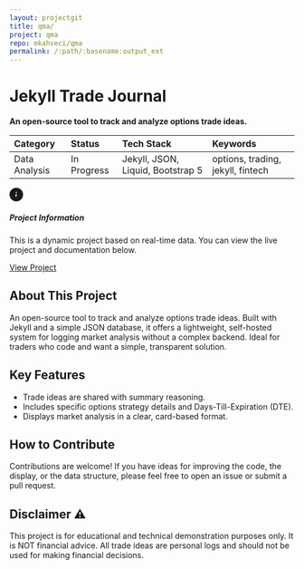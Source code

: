 ```yaml
---
layout: projectgit
title: qma/
project: qma
repo: mkahveci/qma
permalink: /:path/:basename:output_ext
---
```


# Jekyll Trade Journal

**An open-source tool to track and analyze options trade ideas.**

| Category | Status      | Tech Stack                      | Keywords                          |
| :------- | :---------- | :------------------------------ | :-------------------------------- |
| Data Analysis | In Progress | Jekyll, JSON, Liquid, Bootstrap 5 | options, trading, jekyll, fintech |

<div class="alert alert-info border-start border-4 border-info d-flex align-items-center p-3" role="alert">
  <svg xmlns="http://www.w3.org/2000/svg" width="24" height="24" fill="currentColor" class="bi bi-info-circle-fill me-3 flex-shrink-0" viewBox="0 0 16 16">
    <path d="M8 16A8 8 0 1 0 8 0a8 8 0 0 0 0 16zm.93-9.412-1 4.705C7.269 9.873 7 9.623 7 8.974v-.717c.1-.144.204-.325.27-.514.066-.19.124-.4.188-.636.064-.236.104-.447.114-.523.01-.076.012-.132.012-.164a.276.276 0 0 1 .232-.266c.204-.047.368.1.488.136.12.035.214.09.284.16.07.07.126.155.166.24.04.086.062.18.062.28a.38.38 0 0 1-.03.176.626.626 0 0 1-.16.14c-.066.05-.152.096-.258.14a.972.972 0 0 0-.25.105c-.066.027-.12.06-.16.098a.19.19 0 0 0-.05.084.28.28 0 0 0-.02.092.14.14 0 0 0 .01.07.132.132 0 0 0 .04.05c.03.02.062.036.096.046.034.01.07.016.108.016.276 0 .426-.2.55-.38.125-.18.26-.41.385-.69.125-.28.238-.546.338-.802.1-.256.17-.468.21-.636.04-.168.05-.285.05-.35zM8 4.5a.5.5 0 0 1 .5.5v2.5a.5.5 0 0 1-1 0V5a.5.5 0 0 1 .5-.5z"/>
  </svg>
  <div class="d-flex flex-column">
    <h5 class="mb-1 fw-bold">Project Information</h5>
    <p class="mb-0">This is a dynamic project based on real-time data. You can view the live project and documentation below.</p>
    <a href="/projectsgit/qma/docs/trade-ideas" class="btn btn-primary btn-sm mt-2">View Project</a>
  </div>
</div>

## About This Project
An open-source tool to track and analyze options trade ideas. Built with Jekyll and a simple JSON database, it offers a lightweight, self-hosted system for logging market analysis without a complex backend. Ideal for traders who code and want a simple, transparent solution.

## Key Features
* Trade ideas are shared with summary reasoning.
* Includes specific options strategy details and Days-Till-Expiration (DTE).
* Displays market analysis in a clear, card-based format.

## How to Contribute
Contributions are welcome! If you have ideas for improving the code, the display, or the data structure, please feel free to open an issue or submit a pull request.

## Disclaimer ⚠️
This project is for educational and technical demonstration purposes only. It is NOT financial advice. All trade ideas are personal logs and should not be used for making financial decisions.


